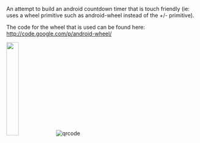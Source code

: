 An attempt to build an android countdown timer that is touch friendly (ie: uses a wheel primitive such as android-wheel instead of the +/- primitive).

The code for the wheel that is used can be found here: http://code.google.com/p/android-wheel/

<img src='http://i.imgur.com/pavxo.png' alt='' title='Hosted by imgur.com' width='25%' />
<img src='http://i.imgur.com/7dCeL.png' alt='qrcode' />